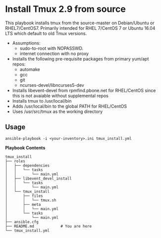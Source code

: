 # Install Tmux 2.9 from source #

This playbook installs tmux from the source-master on Debian/Ubuntu or
RHEL7/CentOS7. Primarily intended for RHEL 7/CentOS 7 or Ubuntu 16.04
LTS which default to old Tmux versions.

* Assumptions:
    * sudo-to-root with NOPASSWD.
    * internet connection with no proxy
* Installs the following pre-requisite packages from primary yum/apt repos:
    * automake
    * gcc
    * git
    * ncurses-devel/libncurses5-dev
* Installs libevent-devel from rpmfind.pbone.net for RHEL/CentOS since
  this is not avaiable without supplemental repos
* Installs tmux to /usr/local/bin
* Adds /usr/local/bin to the global PATH for RHEL/CentOS
* Uses /usr/src/tmux as the working directory

## Usage ##

`ansible-playbook -i <your-inventory>.ini tmux_install.yml`

**Playbook Contents**

```
tmux_install
├── roles
│   ├── dependencies
│   │   └── tasks
│   │       └── main.yml
│   ├── libevent_devel_install
│   │   └── tasks
│   │       └── main.yml
│   └── tmux_install
│       ├── files
│       │   └── tmux.sh
│       ├── meta
│       │   └── main.yml
│       └── tasks
│           └── main.yml
├── ansible.cfg
├── README.md            # You are here
└── tmux_install.yml
```
